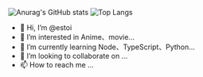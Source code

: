![Anurag's GitHub stats](https://github-readme-stats.vercel.app/api?username=estoi&show_icons=true&theme=ambient_gradient)
![Top Langs](https://github-readme-stats.vercel.app/api/top-langs/?username=estoi&layout=compact)
- 👋 Hi, I’m @estoi
- 👀 I’m interested in Anime、movie...
- 🌱 I’m currently learning Node、TypeScript、Python...
- 💞️ I’m looking to collaborate on ...
- 📫 How to reach me ...
<!---
estoi/estoi is a ✨ special ✨ repository because its `README.md` (this file) appears on your GitHub profile.
You can click the Preview link to take a look at your changes.
--->
